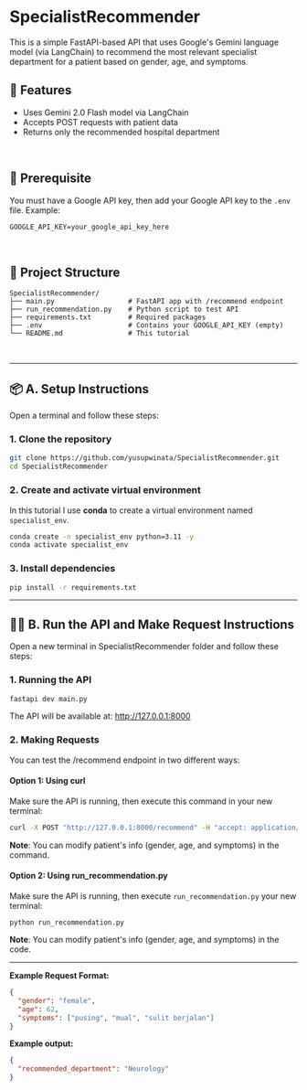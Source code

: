 # SpecialistRecommender
 This is a simple FastAPI-based API that uses Google's Gemini language model (via LangChain) to recommend the most relevant specialist department for a patient based on gender, age, and symptoms.
<br>

## 🚀 Features
- Uses Gemini 2.0 Flash model via LangChain
- Accepts POST requests with patient data
- Returns only the recommended hospital department
<br>

## 🔑 Prerequisite
You must have a Google API key, then add your Google API key to the `.env` file. Example:
```text
GOOGLE_API_KEY=your_google_api_key_here
```
<br>

## 📁 Project Structure
```text
SpecialistRecommender/
├── main.py                  # FastAPI app with /recommend endpoint
├── run_recommendation.py    # Python script to test API
├── requirements.txt         # Required packages
├── .env                     # Contains your GOOGLE_API_KEY (empty)
└── README.md                # This tutorial
```
<br>

---

## 📦 A. Setup Instructions
Open a terminal and follow these steps:
### 1. Clone the repository
```bash
git clone https://github.com/yusupwinata/SpecialistRecommender.git
cd SpecialistRecommender
```

### 2. Create and activate virtual environment
In this tutorial I use **conda** to create a virtual environment named `specialist_env`.
```bash
conda create -n specialist_env python=3.11 -y
conda activate specialist_env
```

### 3. Install dependencies
```bash
pip install -r requirements.txt
```

---

## 🏃‍♂️ B. Run the API and Make Request Instructions
Open a new terminal in SpecialistRecommender folder and follow these steps:
### 1. Running the API
```bash
fastapi dev main.py
```
The API will be available at:
http://127.0.0.1:8000

### 2. Making Requests
You can test the /recommend endpoint in two different ways:

#### Option 1: Using curl
Make sure the API is running, then execute this command in your new terminal:
```bash
curl -X POST "http://127.0.0.1:8000/recommend" -H "accept: application/json" -H "Content-Type: application/json" -d "{\"gender\": \"female\", \"age\": 62, \"symptoms\": [\"pusing\", \"mual\", \"sulit berjalan\"]}"
```
**Note**: You can modify patient's info (gender, age, and symptoms) in the command.

#### Option 2: Using run_recommendation.py
Make sure the API is running, then execute `run_recommendation.py` your new terminal:
```base
python run_recommendation.py
```
**Note**: You can modify patient's info (gender, age, and symptoms) in the code.

---

**Example Request Format:**
```json
{
  "gender": "female",
  "age": 62,
  "symptoms": ["pusing", "mual", "sulit berjalan"]
}
```

**Example output:**
```json
{
  "recommended_department": "Neurology"
}
```
